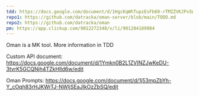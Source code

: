 ```yaml
---
tdd: https://docs.google.com/document/d/1HgcKqWhTupzEsFb69-rTMZZVKJPxSWM0aPM_Js2CSWo/edit?usp=sharing
repo1: https://github.com/datracka/oman-server/blob/main/TODO.md
repo2: https://github.com/datracka/oman
pm: https://app.clickup.com/9012272348/v/li/901204189984
---
```

Oman is a MK tool. More information in TDD

Custom API document: https://docs.google.com/document/d/1Ymkn0B2L1ZVINZJwKeDU-3tvrK5GCQNjh4TZkHlId6w/edit

Oman Prompts: https://docs.google.com/document/d/1j53mpZbYh-Y_cOqh83rHJKWrTJ-NWljSEaJIkOzZbSQ/edit
